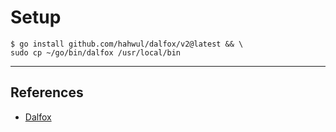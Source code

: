 # Setup

```
$ go install github.com/hahwul/dalfox/v2@latest && \
sudo cp ~/go/bin/dalfox /usr/local/bin
```

---
## References

- [Dalfox](https://github.com/hahwul/dalfox)